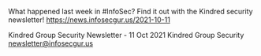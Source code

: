 What happened last week in #InfoSec? Find it out with the Kindred security newsletter!
https://news.infosecgur.us/2021-10-11

Kindred Group Security Newsletter - 11 Oct 2021
Kindred Group Security
newsletter@infosecgur.us
 
